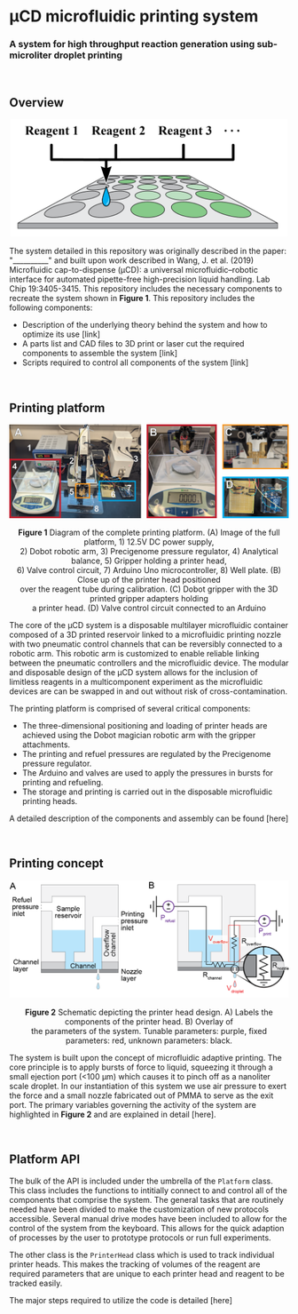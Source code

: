 # &#181;CD microfluidic printing system
### A system for high throughput reaction generation using sub-microliter droplet printing

<br/>

## Overview

<p align="center">
  <img src="./Images/general_printing.png" width="500" title="Printer head design">
</p>

The system detailed in this repository was originally described in the paper: "__________" and built upon work described in Wang, J. et al. (2019) Microfluidic cap-to-dispense (μCD): a universal microfluidic–robotic interface for automated pipette-free high-precision liquid handling. Lab Chip 19:3405-3415. This repository includes the necessary components to recreate the system shown in **Figure 1**. This repository includes the following components:
* Description of the underlying theory behind the system and how to optimize its use [link]
* A parts list and CAD files to 3D print or laser cut the required components to assemble the system [link]
* Scripts required to control all components of the system [link]

<br/>

## Printing platform

<p align="center">
  <img src="./Images/printing_platform_overview.png?raw=true" title="uCD printing system">
</p>

<p align="center">
  <strong>Figure 1</strong> Diagram of the complete printing platform. (A) Image of the full platform, 1) 12.5V DC power supply, <br>2) Dobot robotic arm, 3) Precigenome pressure regulator, 4) Analytical balance, 5) Gripper holding a printer head, <br>6) Valve control circuit, 7) Arduino Uno microcontroller, 8) Well plate. (B) Close up of the printer head positioned <br>over the reagent tube during calibration. (C) Dobot gripper with the 3D printed gripper adapters holding <br>a printer head. (D) Valve control circuit connected to an Arduino
</p>

The core of the μCD system is a disposable multilayer microfluidic container composed of a 3D printed reservoir linked to a microfluidic printing nozzle with two pneumatic control channels that can be reversibly connected to a robotic arm. This robotic arm is customized to enable reliable linking between the pneumatic controllers and the microfluidic device. The modular and disposable design of the μCD system allows for the inclusion of limitless reagents in a multicomponent experiment as the microfluidic devices are can be swapped in and out without risk of cross-contamination.

The printing platform is comprised of several critical components:
* The three-dimensional positioning and loading of printer heads are achieved using the Dobot magician robotic arm with the gripper attachments. 
* The printing and refuel pressures are regulated by the Precigenome pressure regulator. 
* The Arduino and valves are used to apply the pressures in bursts for printing and refueling.
* The storage and printing is carried out in the disposable microfluidic printing heads.

A detailed description of the components and assembly can be found [here]

<br/>

## Printing concept

<p align="center">
  <img src="./Images/printer_head_design.png" width="800" title="Printer head design">
</p>

<p align="center">
  <strong>Figure 2</strong> Schematic depicting the printer head design. A) Labels the components of the printer head. B) Overlay of <br>the parameters of the system. Tunable parameters: purple, fixed parameters: red, unknown parameters: black.
</p>

The system is built upon the concept of microfluidic adaptive printing. The core principle is to apply bursts of force to liquid, squeezing it through a small ejection port (<100 &#181;m) which causes it to pinch off as a nanoliter scale droplet. In our instantiation of this system we use air pressure to exert the force and a small nozzle fabricated out of PMMA to serve as the exit port. The primary variables governing the activity of the system are highlighted in **Figure 2** and are explained in detail [here].

<br/>

## Platform API

The bulk of the API is included under the umbrella of the `Platform` class. This class includes the functions to intitially connect to and control all of the components that comprise the system. The general tasks that are routinely needed have been divided to make the customization of new protocols accessible. Several manual drive modes have been included to allow for the control of the system from the keyboard. This allows for the quick adaption of processes by the user to prototype protocols or run full experiments. 

The other class is the `PrinterHead` class which is used to track individual printer heads. This makes the tracking of volumes of the reagent are required parameters that are unique to each printer head and reagent to be tracked easily. 

The major steps required to utilize the code is detailed [here]
